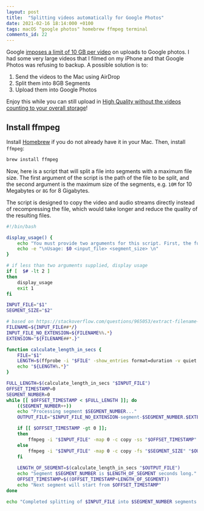 ```yaml
---
layout: post
title:  "Splitting videos automatically for Google Photos"
date: 2021-02-16 18:14:000 +0100
tags: macOS "google photos" homebrew ffmpeg terminal
comments_id: 22
---
```


Google [imposes a limit of 10 GB per video](https://support.google.com/photos/thread/1278118?hl=en&msgid=1279363) on uploads to Google photos. I had some very large videos that I filmed on my iPhone and that Google Photos was refusing to backup. A possible solution is to:

1. Send the videos to the Mac using AirDrop
2. Split them into 8GB Segments
3. Upload them into Google Photos

Enjoy this while you can still upload in [High Quality without the videos counting to your overall storage](https://blog.google/products/photos/storage-changes/)!

## Install ffmpeg

Install [Homebrew](https://brew.sh) if you do not already have it in your Mac. Then, install `ffmpeg`:

```bash
brew install ffmpeg
```

Now, here is a script that will split a file into segments with a maximum file size. The first argument of the script is the path of the file to be split, and the second argument is the maximum size of the segments, e.g. `10M` for 10 Megabytes or `8G` for 8 Gigabytes.

The script is designed to copy the video and audio streams directly instead of recompressing the file, which would take longer and reduce the quality of the resulting files.

```bash
#!/bin/bash

display_usage() {
	echo "You must provide two arguments for this script. First, the full path to the file to split, and then the maximum size of each segment (e.g. 8G will split the files up to 8GB segments each.)"
	echo -e "\nUsage: $0 <input_file> <segment_size> \n"
}

# if less than two arguments supplied, display usage
if [  $# -lt 2 ]
then
	display_usage
	exit 1
fi

INPUT_FILE="$1"
SEGMENT_SIZE="$2"

# based on https://stackoverflow.com/questions/965053/extract-filename-and-extension-in-bash
FILENAME=${INPUT_FILE##*/}
INPUT_FILE_NO_EXTENSION=${FILENAME%%.*}
EXTENSION="${FILENAME##*.}"

function calculate_length_in_secs {
	FILE="$1"
	LENGTH=$(ffprobe -i "$FILE" -show_entries format=duration -v quiet -of csv="p=0")
	echo "${LENGTH%.*}"
}

FULL_LENGTH=$(calculate_length_in_secs "$INPUT_FILE")
OFFSET_TIMESTAMP=0
SEGMENT_NUMBER=0
while [[ $OFFSET_TIMESTAMP < $FULL_LENGTH ]]; do
	((SEGMENT_NUMBER++))
	echo "Processing segment $SEGMENT_NUMBER..."
	OUTPUT_FILE="$INPUT_FILE_NO_EXTENSION-segment-$SEGMENT_NUMBER.$EXTENSION"

	if [[ $OFFSET_TIMESTAMP -gt 0 ]]; 
	then
		ffmpeg -i "$INPUT_FILE" -map 0 -c copy -ss "$OFFSET_TIMESTAMP" -fs "$SEGMENT_SIZE" "$OUTPUT_FILE"
	else
		ffmpeg -i "$INPUT_FILE" -map 0 -c copy -fs "$SEGMENT_SIZE" "$OUTPUT_FILE"
	fi
	
	LENGTH_OF_SEGMENT=$(calculate_length_in_secs "$OUTPUT_FILE")
	echo "Segment $SEGMENT_NUMBER is $LENGTH_OF_SEGMENT seconds long."
    OFFSET_TIMESTAMP=$((OFFSET_TIMESTAMP+LENGTH_OF_SEGMENT))
	echo "Next segment will start from $OFFSET_TIMESTAMP"
done

echo "Completed splitting of $INPUT_FILE into $SEGMENT_NUMBER segments."
```
